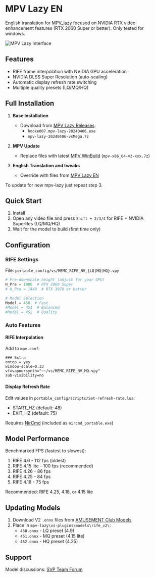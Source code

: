 # MPV Lazy EN

English translation for [MPV_lazy](https://github.com/hooke007/MPV_lazy) focused on NVIDIA RTX video enhancement features (RTX 2060 Super or better).
Only tested for windows.

![MPV Lazy Interface](https://i.imgur.com/BXDBdwI.png)

## Features

- RIFE frame interpolation with NVIDIA GPU acceleration
- NVIDIA DLSS Super Resolution (auto-scaling)
- Automatic display refresh rate switching
- Multiple quality presets (LQ/MQ/HQ)

## Full Installation

1. **Base Installation**
   - Download from [MPV Lazy Releases](https://github.com/hooke007/MPV_lazy/releases/tag/20240406):
     - `hooke007.mpv-lazy-20240406.exe`
     - `mpv-lazy-20240406-vsMega.7z`

2. **MPV Update**
   - Replace files with latest [MPV WinBuild](https://github.com/shinchiro/mpv-winbuild-cmake/releases) (`mpv-x86_64-v3-xxx.7z`)

3. **English Translation and tweaks**
   - Override with files from [MPV Lazy EN](https://github.com/vadash/mpv-lazy-en/archive/refs/heads/main.zip)

To update for new mpv-lazy just repeat step 3.

## Quick Start

1. Install
2. Open any video file and press `Shift + 2/3/4` for RIFE + NVIDIA SuperRes (LQ/MQ/HQ)
3. Wait for the model to build (first time only)

## Configuration

### RIFE Settings
File: `portable_config/vs/MEMC_RIFE_NV_{LQ|MQ|HQ}.vpy`

```python
# Pre-downscale height (adjust for your GPU)
H_Pre = 1080  # RTX 2060 Super
# H_Pre = 1440  # RTX 3070 or better

# Model Selection
Model = 450  # Fast
#Model = 451  # Balanced
#Model = 452  # Quality
```

### Auto Features

#### RIFE Interpolation
Add to `mpv.conf`:
```
### Extra
ontop = yes
window-scale=0.33
vf=vapoursynth="~~/vs/MEMC_RIFE_NV_MQ.vpy"
sub-visibility=no
```

#### Display Refresh Rate
Edit values in `portable_config/scripts/Set-refresh-rate.lua`:
- START_HZ (default: 48)
- EXIT_HZ (default: 75)

Requires [NirCmd](https://www.nirsoft.net/utils/nircmd.zip) (included as `nircmd_portable.exe`)

## Model Performance

Benchmarked FPS (fastest to slowest):
1. RIFE 4.6 - 112 fps (oldest)
2. RIFE 4.15 lite - 100 fps (recommended)
3. RIFE 4.26 - 86 fps
4. RIFE 4.25 - 84 fps
5. RIFE 4.18 - 75 fps

Recommended: RIFE 4.25, 4.18, or 4.15 lite

## Updating Models

1. Download V2 `.onnx` files from [AMUSEMENT Club Models](https://github.com/AmusementClub/vs-mlrt/releases/tag/external-models)
2. Place in `mpv-lazy\vs-plugins\models\rife_v2\`:
   - `450.onnx` - LQ preset (4.9)
   - `451.onnx` - MQ preset (4.15 lite)
   - `452.onnx` - HQ preset (4.25)

## Support

Model discussions: [SVP Team Forum](https://www.svp-team.com/forum/viewtopic.php?id=6281)
